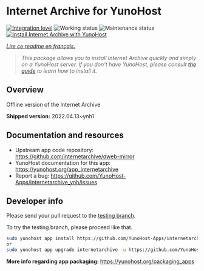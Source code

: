 <!--
N.B.: This README was automatically generated by https://github.com/YunoHost/apps/tree/master/tools/README-generator
It shall NOT be edited by hand.
-->

# Internet Archive for YunoHost

[![Integration level](https://dash.yunohost.org/integration/internetarchive.svg)](https://dash.yunohost.org/appci/app/internetarchive) ![Working status](https://ci-apps.yunohost.org/ci/badges/internetarchive.status.svg) ![Maintenance status](https://ci-apps.yunohost.org/ci/badges/internetarchive.maintain.svg)  
[![Install Internet Archive with YunoHost](https://install-app.yunohost.org/install-with-yunohost.svg)](https://install-app.yunohost.org/?app=internetarchive)

*[Lire ce readme en français.](./README_fr.md)*

> *This package allows you to install Internet Archive quickly and simply on a YunoHost server.
If you don't have YunoHost, please consult [the guide](https://yunohost.org/#/install) to learn how to install it.*

## Overview

Offline version of the Internet Archive

**Shipped version:** 2022.04.13~ynh1
## Documentation and resources

* Upstream app code repository: <https://github.com/internetarchive/dweb-mirror>
* YunoHost documentation for this app: <https://yunohost.org/app_internetarchive>
* Report a bug: <https://github.com/YunoHost-Apps/internetarchive_ynh/issues>

## Developer info

Please send your pull request to the [testing branch](https://github.com/YunoHost-Apps/internetarchive_ynh/tree/testing).

To try the testing branch, please proceed like that.

``` bash
sudo yunohost app install https://github.com/YunoHost-Apps/internetarchive_ynh/tree/testing --debug
or
sudo yunohost app upgrade internetarchive -u https://github.com/YunoHost-Apps/internetarchive_ynh/tree/testing --debug
```

**More info regarding app packaging:** <https://yunohost.org/packaging_apps>
